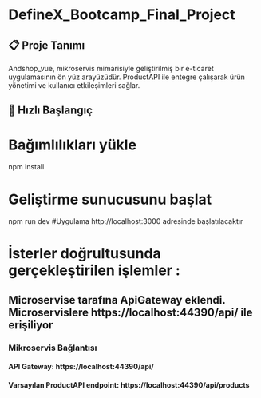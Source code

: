 # DefineX_Bootcamp_Final_Project
 
## 📋 Proje Tanımı
Andshop_vue, mikroservis mimarisiyle geliştirilmiş bir e-ticaret uygulamasının ön yüz arayüzüdür. ProductAPI ile entegre çalışarak ürün yönetimi ve kullanıcı etkileşimleri sağlar.
## 🚀 Hızlı Başlangıç

# Bağımlılıkları yükle
npm install
# Geliştirme sunucusunu başlat
npm run dev #Uygulama http://localhost:3000 adresinde başlatılacaktır

# İsterler doğrultusunda gerçekleştirilen işlemler :

## Microservise tarafına ApiGateway eklendi. Microservislere https://localhost:44390/api/ ile erişiliyor
### Mikroservis Bağlantısı
#### API Gateway: https://localhost:44390/api/
#### Varsayılan ProductAPI endpoint: https://localhost:44390/api/products
